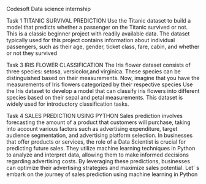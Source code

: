 Codesoft Data science internship

Task 1
TITANIC SURVIVAL PREDICTION
Use the Titanic dataset to build a model that predicts whether a passenger on the Titanic survived or not. This is a classic beginner project with readily available data.
The dataset typically used for this project contains information about individual passengers, such as their age, gender, ticket class, fare, cabin, and whether or not they survived


Task 3
IRIS FLOWER CLASSIFICATION
The Iris flower dataset consists of three species: setosa, versicolor,and virginica. These species can be distinguished based on their measurements.
Now, imagine that you have the measurements of Iris flowers categorized by their respective species Use the Iris dataset to develop a model that can classify iris flowers into different species based on their sepal and petal measurements. 
This dataset is widely used for introductory classification tasks.

Task 4
SALES PREDICTION USING PYTHON
Sales prediction involves forecasting the amount of a product that customers will purchase, taking into account various factors such as advertising expenditure, target audience segmentation, and advertising platform selection. 
In businesses that offer products or services, the role of a Data Scientist is crucial for predicting future sales. They utilize machine learning techniques in Python to analyze and interpret data, allowing them to make informed decisions regarding advertising costs. 
By leveraging these predictions, businesses can optimize their advertising strategies and maximize sales potential. Let' s embark on the journey of sales prediction using machine learning in Python

